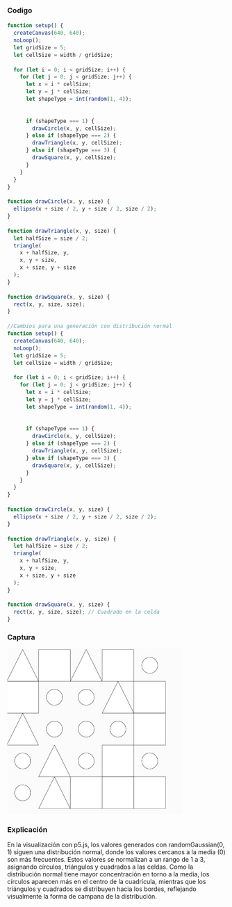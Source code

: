 ### Codigo
``` js
function setup() {
  createCanvas(640, 640);
  noLoop(); 
  let gridSize = 5;
  let cellSize = width / gridSize;
  
  for (let i = 0; i < gridSize; i++) {
    for (let j = 0; j < gridSize; j++) {
      let x = i * cellSize;
      let y = j * cellSize;
      let shapeType = int(random(1, 4)); 

    
      if (shapeType === 1) {
        drawCircle(x, y, cellSize);
      } else if (shapeType === 2) {
        drawTriangle(x, y, cellSize);
      } else if (shapeType === 3) {
        drawSquare(x, y, cellSize);
      }
    }
  }
}

function drawCircle(x, y, size) {
  ellipse(x + size / 2, y + size / 2, size / 2); 
}

function drawTriangle(x, y, size) {
  let halfSize = size / 2;
  triangle(
    x + halfSize, y, 
    x, y + size,     
    x + size, y + size 
  );
}

function drawSquare(x, y, size) {
  rect(x, y, size, size); 
}

//Cambios para una generación con distribución normal
function setup() {
  createCanvas(640, 640);
  noLoop(); 
  let gridSize = 5;
  let cellSize = width / gridSize;
  
  for (let i = 0; i < gridSize; i++) {
    for (let j = 0; j < gridSize; j++) {
      let x = i * cellSize;
      let y = j * cellSize;
      let shapeType = int(random(1, 4)); 

    
      if (shapeType === 1) {
        drawCircle(x, y, cellSize);
      } else if (shapeType === 2) {
        drawTriangle(x, y, cellSize);
      } else if (shapeType === 3) {
        drawSquare(x, y, cellSize);
      }
    }
  }
}

function drawCircle(x, y, size) {
  ellipse(x + size / 2, y + size / 2, size / 2); 
}

function drawTriangle(x, y, size) {
  let halfSize = size / 2;
  triangle(
    x + halfSize, y, 
    x, y + size,     
    x + size, y + size 
  );
}

function drawSquare(x, y, size) {
  rect(x, y, size, size); // Cuadrado en la celda
}

``` 

### Captura
<img src="../../../../assets/1-5.png" style="height: 80%; width:80%;" />

### Explicación

En la visualización con p5.js, los valores generados con randomGaussian(0, 1) siguen una distribución normal, donde los valores cercanos a la media (0) son más frecuentes. 
Estos valores se normalizan a un rango de 1 a 3, asignando círculos, triángulos y cuadrados a las celdas. Como la distribución normal tiene mayor concentración en torno a la media,
 los círculos aparecen más en el centro de la cuadrícula, mientras que los triángulos y cuadrados se distribuyen hacia los bordes, reflejando visualmente la forma de campana de la distribución.

